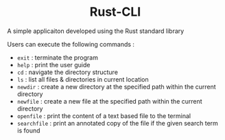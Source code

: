 <h1 align="center">Rust-CLI</h1>

A simple applicaiton developed using the Rust standard library

Users can execute the following commands :

- `exit` : terminate the program
- `help` : print the user guide
- `cd` : navigate the directory structure
- `ls` : list all files & directories in current location
- `newdir` : create a new directory at the specified path within the current directory
- `newfile` : create a new file at the specified path within the current directory
- `openfile` : print the content of a text based file to the terminal
- `searchfile` : print an annotated copy of the file if the given search term is found
